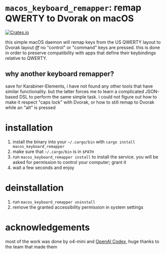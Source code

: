 # `macos_keyboard_remapper`: remap QWERTY to Dvorak on macOS

[![Crates.io][crates-badge]][crates-url]

[crates-badge]: https://img.shields.io/crates/v/macos_keyboard_remapper.svg
[crates-url]: https://crates.io/crates/macos_keyboard_remapper

this simple macOS daemon will remap keys from the US QWERTY layout to Dvorak layout _iff_
no "control" or "command" keys are pressed. this is done in order to preserve compatibility
with apps that define their keybindings relative to QWERTY.

## why another keyboard remapper?

save for Karabiner-Elements, i have not found any other tools that have similar functionality.
but the latter forces me to learn a complicated JSON-based DSL to perform the same simple task.
i could not figure out how to make it respect "caps lock" with Dvorak, or how to still remap to
Dvorak while an "alt" is pressed

# installation

1. install the binary into your `~/.cargo/bin` with `cargo install macos_keyboard_remapper`
2. make sure that `~/.cargo/bin` is in `$PATH`
3. run `macos_keyboard_remapper install` to install the service. you will be asked for permission to
  control your computer; grant it
4. wait a few seconds and enjoy

# deinstallation

1. run `macos_keyboard_remapper uninstall`
2. remove the granted accessibility permission in system settings

# acknowledgements

most of the work was done by o4-mini and [OpenAI Codex](https://github.com/openai/codex), huge
thanks to the team that made them